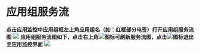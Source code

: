 # 应用组服务流
**点击应用监控中应用组框左上角应用组名（如：红框部分电签）打开应用组服务流图**
![](/assets/25_01.png)
**应用组服务流图如下，点击右上角![](/assets/24_03.png)图标可刷新服务流图，点击![](/assets/24_04.png)图标退出至应用监控界面**
![](/assets/25_02.png)

